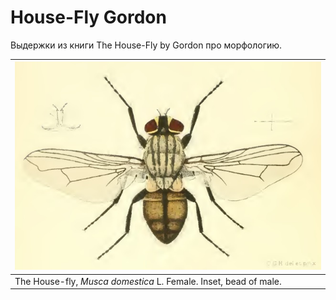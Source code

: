# House-Fly Gordon

Выдержки из книги The House-Fly by Gordon про морфологию.

|![fig1](/imgstore/Gordon/fig1.jpg)|
|---|
|The House-fly, _Musca domestica_ L. Female. Inset, bead of male.|
